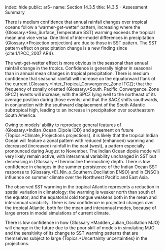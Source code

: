 index: hide
public: ar5-
name: Section 14.3.5
title: 14.3.5 - Assessment Summary

There is medium confidence that annual rainfall changes over tropical oceans follow a ‘warmer-get-wetter’ pattern, increasing where the {Glossary.*Sea_Surface_Temperature SST} warming exceeds the tropical mean and vice versa. One third of inter-model differences in precipitation {Glossary.*Projection projection} are due to those in SST pattern. The SST pattern effect on precipitation change is a new finding since {cite.1.'IPCC_2007 AR4}.

The wet-get-wetter effect is more obvious in the seasonal than annual rainfall change in the tropics. Confidence is generally higher in seasonal than in annual mean changes in tropical precipitation. There is medium confidence that seasonal rainfall will increase on the equatorward flank of the current {Glossary.*Inter_Tropical_Convergence_Zone ITCZ}; that the frequency of zonally oriented {Glossary.*South_Pacific_Convergence_Zone SPCZ} events will increase, with the SPCZ lying well to the northeast of its average position during those events; and that the SACZ shifts southwards, in conjunction with the southward displacement of the South Atlantic subtropical high, leading to an increase in precipitation over southeastern South America.

Owing to models’ ability to reproduce general features of {Glossary.*Indian_Ocean_Dipole IOD} and agreement on future {Topics.*Climate_Projections projections}, it is likely that the tropical Indian Ocean will feature a zonal pattern with reduced (enhanced) warming and decreased (increased) rainfall in the east (west), a pattern especially pronounced during August to November. The Indian Ocean dipole mode will very likely remain active, with interannual variability unchanged in SST but decreasing in {Glossary.*Thermocline thermocline} depth. There is low confidence in changes in the summer persistence of the Indian Ocean SST response to {Glossary.*El_Nin_o_Southern_Oscillation ENSO} and in ENSO’s influence on summer climate over the Northwest Pacific and East Asia.

The observed SST warming in the tropical Atlantic represents a reduction in spatial variation in climatology: the warming is weaker north than south of the equator; and the equatorial cold tongue weakens both in the mean and interannual variability. There is low confidence in projected changes over the tropical Atlantic, both for the mean and interannual modes, because of large errors in model simulations of current climate.

There is low confidence in how {Glossary.*Madden_Julian_Oscillation MJO} will change in the future due to the poor skill of models in simulating MJO and the sensitivity of its change to SST warming patterns that are themselves subject to large {Topics.*Uncertainty uncertainties} in the projections.
